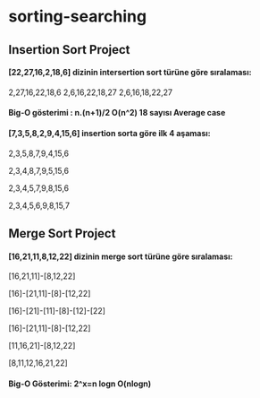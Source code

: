 # sorting-searching

## Insertion Sort Project

#### [22,27,16,2,18,6] dizinin intersertion sort türüne göre sıralaması: 
2,27,16,22,18,6 
2,6,16,22,18,27 
2,6,16,18,22,27

#### Big-O gösterimi : n.(n+1)/2 O(n^2) 18 sayısı Average case

#### [7,3,5,8,2,9,4,15,6] insertion sorta göre ilk 4 aşaması:

2,3,5,8,7,9,4,15,6

2,3,4,8,7,9,5,15,6

2,3,4,5,7,9,8,15,6

2,3,4,5,6,9,8,15,7


## Merge Sort Project

#### [16,21,11,8,12,22] dizinin merge sort türüne göre sıralaması:
[16,21,11]-[8,12,22]

[16]-[21,11]-[8]-[12,22]

[16]-[21]-[11]-[8]-[12]-[22]

[16]-[21,11]-[8]-[12,22]

[11,16,21]-[8,12,22]

[8,11,12,16,21,22]

#### Big-O Gösterimi: 2^x=n logn O(nlogn)
